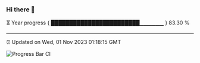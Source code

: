 ### Hi there 👋

⏳ Year progress { ████████████████████████▁▁▁▁▁▁ } 83.30 %

---

⏰ Updated on Wed, 01 Nov 2023 01:18:15 GMT

![Progress Bar CI](https://github.com/ZhaoGui/ZhaoGui/workflows/Progress%20Bar%20CI/badge.svg)
